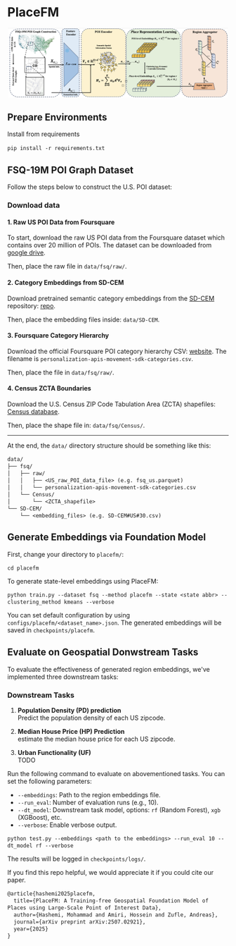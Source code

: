 # PlaceFM

<div align=center><img src="https://github.com/mohammadhashemii/PlaceFM/blob/main/figs/pipeline.png" width="500" /></div>


## Prepare Environments

Install from requirements

`pip install -r requirements.txt`




## FSQ-19M POI Graph Dataset

Follow the steps below to construct the U.S. POI dataset:


### Download data

#### 1. Raw US POI Data from Foursquare

To start, download the raw US POI data from the Foursquare dataset which contains over 20 million of POIs. The dataset can be downloaded from [google drive](https://drive.google.com/file/d/15S2bJ4KoJQnbwpTeFaVv1kxvy89XrjTh/view?usp=drive_link).

Then, place the raw file in `data/fsq/raw/`.


#### 2. Category Embeddings from SD-CEM

Download pretrained semantic category embeddings from the [SD-CEM](https://www.ijcai.org/proceedings/2024/0231.pdf) repository: [repo](https://github.com/2837790380/SD-CEM/tree/main/embeddings).

Then, place the embedding files inside: `data/SD-CEM`.

#### 3. Foursquare Category Hierarchy

Download the official Foursquare POI category hierarchy CSV: [website](https://docs.foursquare.com/data-products/docs/categories). The filename is `personalization-apis-movement-sdk-categories.csv`.

Then, place the file in `data/fsq/raw/`.

#### 4. Census ZCTA Boundaries

Download the U.S. Census ZIP Code Tabulation Area (ZCTA) shapefiles: [Census database](https://www2.census.gov/geo/tiger/TIGER2024/ZCTA520/).

Then, place the shape file in: `data/fsq/Census/`.

---

At the end, the `data/` directory structure should be something like this:

```
data/
├── fsq/
│   ├── raw/
│   │   ├── <US_raw_POI_data_file> (e.g. fsq_us.parquet)
│   │   └── personalization-apis-movement-sdk-categories.csv
│   └── Census/
│       └── <ZCTA_shapefile>
└── SD-CEM/
    └── <embedding_files> (e.g. SD-CEM#US#30.csv)
```


## Generate Embeddings via Foundation Model

First, change your directory to `placefm/`:

```
cd placefm
```


To generate state-level embeddings using PlaceFM:

```
python train.py --dataset fsq --method placefm --state <state abbr> --clustering_method kmeans --verbose
```

You can set default configuration by using `configs/placefm/<dataset_name>.json`. The generated embeddings will be saved in `checkpoints/placefm`.


## Evaluate on Geospatial Donwstream Tasks

To evaluate the effectiveness of generated region embeddings, we've implemented three downstream tasks:

### Downstream Tasks

1. **Population Density (PD) prediction**  
    Predict the population density of each US zipcode.

2. **Median House Price (HP) Prediction**  
    estimate the median house price for each US zipcode.

3. **Urban Functionality (UF)**  
    TODO

Run the following command to evaluate on abovementioned tasks. You can set the following parameters:

- `--embeddings`: Path to the region embeddings file.
- `--run_eval`: Number of evaluation runs (e.g., 10).
- `--dt_model`: Downstream task model, options: `rf` (Random Forest), `xgb` (XGBoost), etc.
- `--verbose`: Enable verbose output.

```
python test.py --embeddings <path to the embeddings> --run_eval 10 --dt_model rf --verbose
```

The results will be logged in `checkpoints/logs/`.



If you find this repo helpful, we would appreciate it if you could cite our paper.

```
@article{hashemi2025placefm,
  title={PlaceFM: A Training-free Geospatial Foundation Model of Places using Large-Scale Point of Interest Data},
  author={Hashemi, Mohammad and Amiri, Hossein and Zufle, Andreas},
  journal={arXiv preprint arXiv:2507.02921},
  year={2025}
}
```